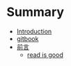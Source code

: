 # Summary

* [Introduction](README.md)
* [gitbook](gitbook.md)
* [前言](part1/README.md)
    * [read is good](part1/1.md)

